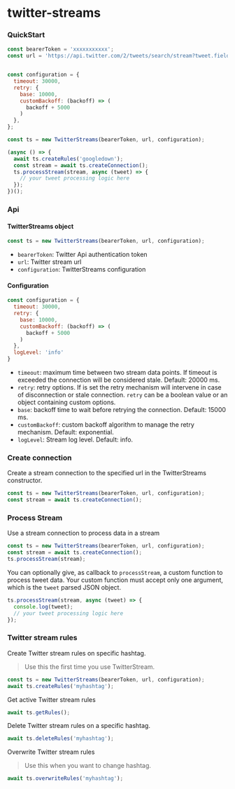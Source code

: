 # twitter-streams

### QuickStart

```js
const bearerToken = 'xxxxxxxxxxx';
const url = 'https://api.twitter.com/2/tweets/search/stream?tweet.fields=created_at&expansions=author_id&user.fields=name,username,profile_image_url';


const configuration = {
  timeout: 30000,
  retry: {
    base: 10000,
    customBackoff: (backoff) => (
      backoff + 5000
    )
  },
};

const ts = new TwitterStreams(bearerToken, url, configuration);

(async () => {
  await ts.createRules('googledown');
  const stream = await ts.createConnection();
  ts.processStream(stream, async (tweet) => {
    // your tweet processing logic here
  });
})();
```

### Api

#### TwitterStreams object
```js
const ts = new TwitterStreams(bearerToken, url, configuration);
```

* `bearerToken`: Twitter Api authentication token
* `url`: Twitter stream url
* `configuration`: TwitterStreams configuration

#### Configuration

```js
const configuration = {
  timeout: 30000,
  retry: {
    base: 10000,
    customBackoff: (backoff) => (
      backoff + 5000
    )
  },
  logLevel: 'info'
}
```

* `timeout`: maximum time between two stream data points.
  If timeout is exceeded the connection will be considered stale.
  Default: 20000 ms.
* `retry`: retry options. If is set the retry mechanism will intervene in case of disconnection or stale connection. `retry` can be a boolean value or an object containing custom options.
* `base`: backoff time to wait before retrying the connection. Default: 15000 ms.
* `customBackoff`: custom backoff algorithm to manage the retry mechanism. Default: exponential.
* `logLevel`: Stream log level. Default: info.

### Create connection

Create a stream connection to the specified url in the TwitterStreams constructor.

```js
const ts = new TwitterStreams(bearerToken, url, configuration);
const stream = await ts.createConnection();
```

### Process Stream

Use a stream connection to process data in a stream

```js
const ts = new TwitterStreams(bearerToken, url, configuration);
const stream = await ts.createConnection();
ts.processStream(stream);
```

You can optionally give, as callback to `processStream`, a custom function to process tweet data.
Your custom function must accept only one argument, which is the `tweet` parsed JSON object.

```js
ts.processStream(stream, async (tweet) => {
  console.log(tweet);
  // your tweet processing logic here
});
```

### Twitter stream rules

Create Twitter stream rules on specific hashtag.
> Use this the first time you use TwitterStream.

```js
const ts = new TwitterStreams(bearerToken, url, configuration);
await ts.createRules('myhashtag');
```

Get active Twitter stream rules

```js
await ts.getRules();
```

Delete Twitter stream rules on a specific hashtag.

```js
await ts.deleteRules('myhashtag');
```

Overwrite Twitter stream rules
> Use this when you want to change hashtag.

```js
await ts.overwriteRules('myhashtag');
```
